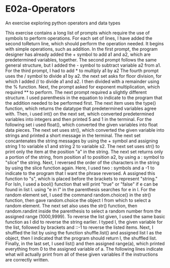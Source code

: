 # E02a-Operators
An exercise exploring python operators and data types

This exercise contains a long list of prompts which require the use of symbols to perform operations. For each set of lines, I have added the second toReturn line, which should perform the operation needed. It begins with simple operations, such as addition. In the first prompt, the program designer has already added the + symbol to add a1 and a2, which are predetermined variables, together. The second prompt follows the same general structure, but I added the - symbol to subtract variable a2 from a1. For the third prompt, I had to add * to multiply a1 by a2 The fourth prompt uses the / symbol to divide a1 by a2. the next set asks for floor division, for which I added // to divide a1 and a2. I then divided with a remainder using the % function. Next, the prompt asked for exponent multiplication, which required ** to perform. The next prompt required a slightly different structure. I used parenthesis in the equation to indicate to the program that the addition needed to be performed first. The next item uses the type() function, which returns the datatype that predetermined variables agree with. Then, i used int() on the next set, which converted predetermined variables into integers and then printed 5 and 1 in the terminal. For the following set i used float(), which converted the given variables into float data pieces. The next set uses str(), which converted the given variable into strings and printed a short message in the terminal. The next set concantenates the string messages by using the + symbol and assigning string 1 to variable s1 and string 2 to variable s2. The next set uses str() to print only the item at the position "a" in the string. The next set returns only a portion of the string, from position a1 to position a2, by using a : symbol to "slice" the string. Next, I reversed the order of the characters in the string by using the slice function again. Here, I used two : symbols and a -1 to indicate to the program that I want the phrase reversed. A assigned this function to "s", which is placed before the brackets to represent "string." For IsIn, I used a bool() function that will print "true" or "false" if e can be found in list l. using "e in l" in the parenthesis searches for e in l. For the random element set, I used the command random.choice() in the str() function, then gave random.choice the object l from which to select a random element. The next set also uses the str() function, then random.randint inside the parenthesis to select a random number from the assigned range (1000,9999). To reverse the list given, I used the same basic function as I did to reverse the string earlier. I typed l, the given variable for the list, followed by brackets and ::-1 to reverse the listed items. Next, I shuffled the list by using the function shuffle.list() and assigned list l as the object, then I indicated that the program should return l, the shuffled list. Finally, in the last set, I used list() and then assigned range(a), which printed everything from 0 to the assigned variable of a. The following lines indicate what will actually print from all of these given variables if the instructions are correctly written. 